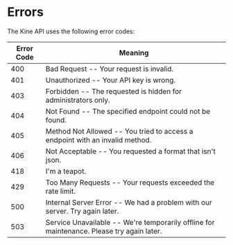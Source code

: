 # Errors



The Kine API uses the following error codes:


Error Code | Meaning
---------- | -------
400 | Bad Request -- Your request is invalid.
401 | Unauthorized -- Your API key is wrong.
403 | Forbidden -- The requested is hidden for administrators only.
404 | Not Found -- The specified endpoint could not be found.
405 | Method Not Allowed -- You tried to access a endpoint with an invalid method.
406 | Not Acceptable -- You requested a format that isn't json.
418 | I'm a teapot.
429 | Too Many Requests -- Your requests exceeded the rate limit.
500 | Internal Server Error -- We had a problem with our server. Try again later.
503 | Service Unavailable -- We're temporarily offline for maintenance. Please try again later.
